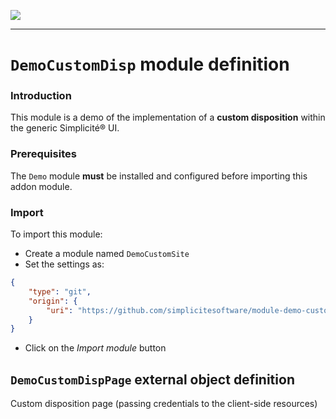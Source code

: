 <!--
 ___ _            _ _    _ _    __
/ __(_)_ __  _ __| (_)__(_) |_ /_/
\__ \ | '  \| '_ \ | / _| |  _/ -_)
|___/_|_|_|_| .__/_|_\__|_|\__\___|
            |_| 
-->
![](https://docs.simplicite.io//logos/logo250.png)
* * *

`DemoCustomDisp` module definition
==================================

### Introduction

This module is a demo of the implementation of a **custom
disposition** within the generic Simplicité&reg; UI.

### Prerequisites

The `Demo` module **must** be installed and configured before importing this addon module.

### Import

To import this module:

- Create a module named `DemoCustomSite`
- Set the settings as:

```json
{
	"type": "git",
	"origin": {
		"uri": "https://github.com/simplicitesoftware/module-demo-customdisp.git"
	}
}
```

- Click on the _Import module_ button

`DemoCustomDispPage` external object definition
-----------------------------------------------

Custom disposition page (passing credentials to the client-side resources)


